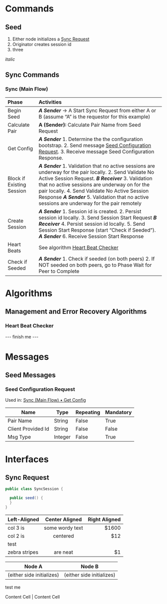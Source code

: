 
# Commands
## Seed
1. Either node initializes a [Sync Request](#syncRequest)
2. Originator creates session id
3. three

_italic_ 

## Sync Commands

### Sync (Main Flow)

| Phase  | Activities   |
| :----- |:------------ |
| Begin Seed | _**A Sender**_ -> A Start Sync Request from either A or B (assume “A” is the requestor for this example) |
| Calculate Pair | **A (Sender):** Calculate Pair Name from Seed Request |
| Get Config <a name="05618054-ADF4-4170-A2AB-C45B36F6AFE7"> | _**A Sender**_ 1. Determine the the configuration bootstrap. 2. Send message [Seed Configuration Request](#DA4C78FF-4211-464E-8C78-6B099F87E55C). 3. Receive message Seed Configuration Response. 
| Block if Existing Session | _**A Sender**_ 1. Validation that no active sessions are underway for the pair locally. 2. Send Validate No Active Session Request. _**B Receiver**_ 3. Validation that no active sessions are underway on for the pair locally. 4. Send Validate No Active Session Response _**A Sender**_ 5. Validation that no active sessions are underway for the pair remotely
| Create Session | _**A Sender**_ 1. Session id is created. 2. Persist session id locally. 3. Send Session Start Request _**B Receiver**_ 4. Persist session id locally. 5. Send Session Start Response (start “Check if Seeded”). _**A Sender**_ 6. Receive Session Start Response 
| Heart Beats | See algorithm [Heart Beat Checker](#CCF35108-AACD-46A0-9364-BAFD022D38DE) |
| Check if Seeded | _**A Sender**_ 1. Check if seeded (on both peers) 2. If NOT seeded on both peers, go to Phase Wait for Peer to Complete

# Algorithms
## Management and Error Recovery Algorithms
### Heart Beat Checker <a name="CCF35108-AACD-46A0-9364-BAFD022D38DE"> 
--- finish me ---


# Messages

## Seed Messages

### Seed Configuration Request <a name="DA4C78FF-4211-464E-8C78-6B099F87E55C">
Used in: [Sync (Main Flow) • Get Config](#05618054-ADF4-4170-A2AB-C45B36F6AFE7)

| Name | Type | Repeating | Mandatory |
| ---- | ---- | --------- | --------- |
| Pair Name | String | False | True |
| Client Provided Id | String | False | False |
| Msg Type | Integer | False | True |



# Interfaces

## <a name="syncRequest"></a>Sync Request
```java
public class SyncSession {

  public seed() {
  }
}
```

| Left-Aligned  | Center Aligned  | Right Aligned |
| :------------ |:---------------:| -----:|
| col 3 is      | some wordy text | $1600 |
| col 2 is      | centered        |   $12 |
| test |
| zebra stripes | are neat        |    $1 |


Node A  | Node B
------------- | -------------
(either side initializes)  | (either side initializes)
test me

Content Cell  | Content Cell
